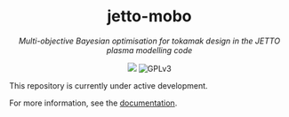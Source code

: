 <h1 align="center">
    jetto-mobo
</h1>
<p align="center">
    <em>
        Multi-objective Bayesian optimisation for tokamak design in the JETTO plasma modelling code
    </em>
</p>
<p align="center"> 
    <img src="https://github.com/theo-brown/jetto-mobo/actions/workflows/pre-commit.yaml/badge.svg">
    <img alt="GPLv3" src="https://img.shields.io/github/license/theo-brown/jetto-mobo?style=flat%20(square)&link=https%3A%2F%2Fgithub.com%2Ftheo-brown%2Fjetto-mobo%2Fblob%2Fmain%2FLICENSE">
</p>

This repository is currently under active development.

For more information, see the [documentation](https://jetto-mobo.readthedocs.io/en/latest/).
